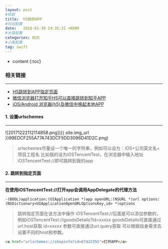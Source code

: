 ```yaml
---
layout: post
#标题
title:  h5跳转APP
#时间配置
date:   2018-01-30 14:35:31 +0800
#大类配置
categories: 知识
#小类配置
tag: swift
---
```


* content
{:toc}

### 相关链接
---

* <a href="http://blog.csdn.net/Jayant_Y/article/details/78871736" target="_blank">H5跳转到APP指定页面</a><br>
* <a href="https://segmentfault.com/q/1010000008599598" target="_blank">微信浏览器打开知乎H5可以直接跳转到知乎APP</a><br>
* <a href="https://segmentfault.com/a/1190000006127431" target="_blank">iOS/Android 浏览器(h5)及微信中唤起本地APP</a><br>


#### 1. 设置urlschemes
---

![20171222112114858.png]({{ site.img_url }}99EDCF255A77A743DCF5DD3096D41D2C.png)

> urlschemes尽量设一个唯一的字符串，例如可以设为：iOS+公司英文名+ 项目工程名 
比如我的设为iOSTencentTest，在浏览器中输入地址iOSTencentTest://即可跳转到我的app


#### 2. 跳转到指定页面
---

**在使用iOSTencentTest://打开app会调用AppDelegate的代理方法**

```objc
-(BOOL)application:(UIApplication *)app openURL:(NSURL *)url options:(NSDictionary<UIApplicationOpenURLOptionsKey,id> *)options

```

> 跳转指定页面在该方法中操作 
iOSTencentTest://后面是可以添加参数的，例如iOSTencentTest://goodsDetails?id=xxxxx 
goodsDetails可直接通过url.host获取 
id=xxxxx 参数可直接通过url.query获取 
可以根据自身需求去设置不同的host和参数。 

```html
<a href="urlschemes://shopinfo?id=67422355">打开APP</a> 
```